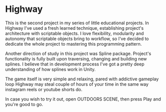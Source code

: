 # Highway

This is the second project in my series of little educational projects. In Highway I've used a fresh learned technique,
establishing project's architecture with scriptable objects. I love flexibility, modularity and autonomy that scriptable objects
bring to workflow, so I've decided to dedicate the whole project to mastering this programming pattern. 

Another direction of study in this project was Spline package. Project's functionality is fully built upon traversing, changing 
and building new splines. I believe that in development process I've got a pretty deep understanding of how splines work in Unity.

The game itself is very simple and relaxing, pared with addictive gameplay loop Highway may steal couple of hours of your time in 
the same way instagram reels or youtube shorts do. 

In case you wish to try it out, open OUTDOORS SCENE, then press Play and you're good to go.
